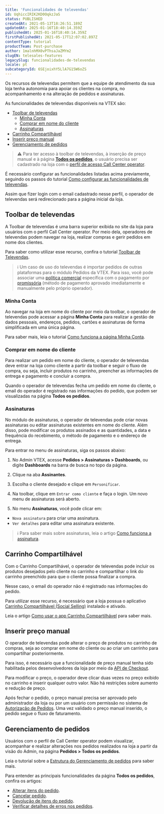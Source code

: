 ```yaml
---
title: 'Funcionalidades de televendas'
id: UqhiccIRIK2KD0OqkzJaS
status: PUBLISHED
createdAt: 2021-05-13T18:26:51.189Z
updatedAt: 2025-01-16T18:40:14.359Z
publishedAt: 2025-01-16T18:40:14.359Z
firstPublishedAt: 2021-05-17T12:07:02.897Z
contentType: tutorial
productTeam: Post-purchase
author: 1malnhMX0vPThsaJaZMYm2
slugEN: telesales-features
legacySlug: funcionalidades-de-televendas
locale: pt
subcategoryId: 6SEjoixhY5LlA7G15W6oZS
---
```


Os recursos de televendas permitem que a equipe de atendimento da sua loja tenha autonomia para apoiar os clientes na compra, no acompanhamento e na alteração de pedidos e assinaturas.

As funcionalidades de televendas disponíveis na VTEX são:

- [Toolbar de televendas](#toolbar-de-televendas)
    - [Minha Conta](#minha-conta)
    - [Comprar em nome do cliente](#comprar-em-nome-do-cliente)
    - [Assinaturas](#assinaturas)
- [Carrinho Compartilhável](#carrinho-compartilhavel)
- [Inserir preço manual](#inserir-preco-manual)
- [Gerenciamento de pedidos](#gerenciamento-de-pedidos)

> ⚠️ Para ter acesso à toolbar de televendas, à inserção de preço manual e à página [**Todos os pedidos**](/pt/tutorial/todos-os-pedidos--2QTduKHAJMFIZ3BAsi6Pi), o usuário precisa ser cadastrado na loja com o [perfil de acesso Call Center operator](/pt/tutorial/como-criar-um-usuario-de-televendas--frequentlyAskedQuestions_4227).

É necessário configurar as funcionalidades listadas acima previamente, seguindo os passos do tutorial [Como configurar as funcionalidades de televendas](/pt/tutorial/como-configurar-as-funcionalidades-de-televendas--76FNgQP2Glc4umMJ5Yr50R).

Assim que fizer login com o email cadastrado nesse perfil, o operador de televendas será redirecionado para a página inicial da loja.

## Toolbar de televendas

A Toolbar de televendas é uma barra superior exibida no site da loja para usuários com o perfil Call Center operator. Por meio dela, operadores de televendas podem navegar na loja, realizar compras e gerir pedidos em nome dos clientes.

Para saber como utilizar esse recurso, confira o tutorial [Toolbar de Televendas](/pt/tutorial/usando-e-customizando-toolbar-de-televendas--tutorials_5500).

> ℹ️ Um caso de uso do televendas é  importar pedidos de outras plataformas para o módulo Pedidos da VTEX. Para isso, você pode associar uma [política comercial](/pt/tutorial/o-que-e-uma-politica-comercial--563tbcL0TYKEKeOY4IAgAE) específica com o pagamento por [promissória](/pt/tutorial/configurar-pagamentos-com-promissoria--5pW7avTwtyQcMu4uiW8quQ) (método de pagamento aprovado imediatamente e manualmente pelo próprio operador). 

### Minha Conta

Ao navegar na loja em nome do cliente por meio da toolbar, o operador de televendas pode acessar a página **Minha Conta** para realizar a gestão de dados pessoais, endereços, pedidos, cartões e assinaturas de forma simplificada em uma única página.

Para saber mais, leia o tutorial [Como funciona a página Minha Conta](/pt/tutorial/how-does-my-account-work--2BQ3GiqhqGJTXsWVuio3Xh).

### Comprar em nome do cliente

Para realizar um pedido em nome do cliente, o operador de televendas deve entrar na loja como cliente a partir da toolbar e seguir o fluxo de compra, ou seja, incluir produtos no carrinho, preencher as informações de entrega e pagamento e concluir a compra.

Quando o operador de televendas fecha um pedido em nome do cliente, o email do operador é registrado nas informações do pedido, que podem ser visualizadas na página **Todos os pedidos**.

### Assinaturas

No módulo de assinaturas, o operador de televendas pode criar novas assinaturas ou editar assinaturas existentes em nome do cliente. Além disso, pode modificar os produtos assinados e as quantidades, a data e frequência do recebimento, o método de pagamento e o endereço de entrega.

Para entrar no menu de assinaturas, siga os passos abaixo:
1. No Admin VTEX, acesse **Pedidos > Assinaturas > Dashboards**, ou digite **Dashboards** na barra de busca no topo da página.

2. Clique na aba **Assinantes**.

3. Escolha o cliente desejado e clique em `Personificar`.

4. Na toolbar, clique em `Entrar como cliente` e faça o login. Um novo menu de assinaturas será aberto.

5. No menu **Assinaturas**, você pode clicar em:
- `Nova assinatura` para criar uma assinatura.
- `Ver detalhes` para editar uma assinatura existente.

> ℹ️ Para saber mais sobre assinaturas, leia o artigo [Como funciona a assinatura](/pt/tutorial/como-funciona-a-assinatura--frequentlyAskedQuestions_4453).

## Carrinho Compartilhável

Com o Carrinho Compartilhável, o operador de televendas pode incluir os produtos desejados pelo cliente no carrinho e compartilhar o link do carrinho preenchido para que o cliente possa finalizar a compra.

Nesse caso, o email do operador não é registrado nas informações do pedido.

Para utilizar esse recurso, é necessário que a loja possua o aplicativo [Carrinho Compartilhável (Social Selling)](/pt/tutorial/como-ativar-o-app-carrinho-compartilhavel--1lS3fQdXpOoC0BTeVhydfg) instalado e ativado.

Leia o artigo [Como usar o app Carrinho Compartilhável](/pt/tutorial/como-usar-o-app-carrinho-compartilhavel--3ePPpkmeZ96GXbeIoGZbTN) para saber mais.

## Inserir preço manual

O operador de televendas pode alterar o preço de produtos no carrinho de compras, seja ao comprar em nome do cliente ou ao criar um carrinho para compartilhar posteriormente.

Para isso, é necessário que a funcionalidade de preço manual tenha sido habilitada pelos desenvolvedores da loja por meio da [API de Checkout](https://developers.vtex.com/docs/api-reference/checkout-api#post-/api/checkout/pvt/configuration/orderForm).

Para modificar o preço, o operador deve clicar duas vezes no preço exibido no carrinho e inserir qualquer outro valor. Não há restrições sobre aumento e redução de preço.

Após fechar o pedido, o preço manual precisa ser aprovado pelo administrador da loja ou por um usuário com permissão no sistema de [Autorização de Pedidos](/pt/tutorial/how-order-authorization-works--3MBK6CmKHAuUjMBieDU0pn). Uma vez validado o preço manual inserido, o pedido segue o fluxo de faturamento.

## Gerenciamento de pedidos

Usuários com o perfil de Call Center operator podem visualizar, acompanhar e realizar alterações nos pedidos realizados na loja a partir da visão do Admin, na página **Pedidos > Todos os pedidos**.

Leia o tutorial sobre a [Estrutura do Gerenciamento de pedidos](/pt/tutorial/estrutura-da-pagina-do-oms--2dDZmUUFXWeyQ4s2gqiY0A#todos-os-pedidos) para saber mais.

Para entender as principais funcionalidades da página **Todos os pedidos**, confira os artigos:

* [Alterar itens do pedido](/pt/tutorial/como-fazer-a-alteracao-de-itens--tutorials_190).
* [Cancelar pedido](/pt/tutorial/como-cancelar-pedido--tutorials_186).
* [Devolução de itens do pedido](/pt/tutorial/como-fazer-a-devolucao-de-itens--tutorials_191).
* [Verificar detalhes de erros nos pedidos](/pt/tutorial/como-verificar-detalhes-de-erros-nos-pedidos--frequentlyAskedQuestions_6718).
